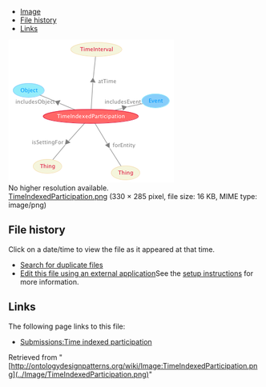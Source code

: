 * [Image](../Image/TimeIndexedParticipation.png#file)
* [File history](../Image/TimeIndexedParticipation.png#filehistory)
* [Links](../Image/TimeIndexedParticipation.png#filelinks)

[![Image:TimeIndexedParticipation.png](../images/7/73/TimeIndexedParticipation.png)](../images/7/73/TimeIndexedParticipation.png)  
No higher resolution available.  
[TimeIndexedParticipation.png](../images/7/73/TimeIndexedParticipation.png)‎ (330 × 285 pixel, file size: 16 KB, MIME type: image/png)

## File history

Click on a date/time to view the file as it appeared at that time.



  
* [Search for duplicate files](http://ontologydesignpatterns.org/wiki/Special:FileDuplicateSearch/TimeIndexedParticipation.png "Special:FileDuplicateSearch/TimeIndexedParticipation.png")
* [Edit this file using an external application](http://ontologydesignpatterns.org/wiki/index.php?title=Image:TimeIndexedParticipation.png&action=edit&externaledit=true&mode=file "Image:TimeIndexedParticipation.png")See the [setup instructions](http://www.mediawiki.org/wiki/Manual:External_editors "http://www.mediawiki.org/wiki/Manual:External_editors") for more information.

## Links



The following page links to this file:


* [Submissions:Time indexed participation](../Submissions/Time_indexed_participation "Submissions:Time indexed participation")


Retrieved from "[http://ontologydesignpatterns.org/wiki/Image:TimeIndexedParticipation.png](../Image/TimeIndexedParticipation.png)"